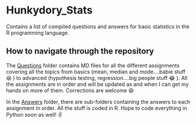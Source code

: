# Hunkydory_Stats
Contains a list of compiled questions and answers for basic statistics in the R programming language. 

## How to navigate through the repository
The [Questions](https://github.com/heyitsdsp/Hunkydory_Stats/tree/main/Questions) folder contains MD files for all the different assignments covering all the topics from basics (mean, median and mode....babie stuff :satisfied: ) to advanced (hypothesis testing, regression....big people stuff :joy: ). All the assignments are in order and will be updated as and when I can get my hands on more of them. Corrections are welcome :smile:

In the [Answers](https://github.com/heyitsdsp/Hunkydory_Stats/tree/main/Answers) folder, there are sub-folders containing the answers to each assignment in order. All the stuff is coded in R. Hope to code everything in Python soon as well! :v:
